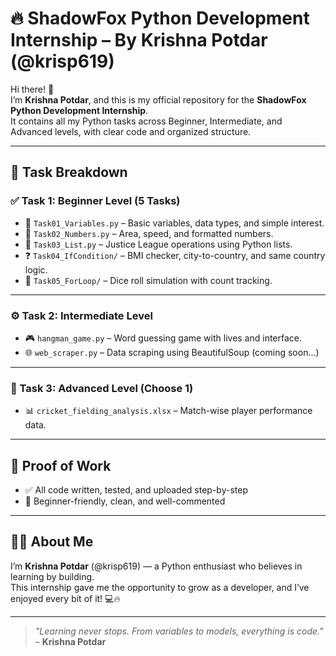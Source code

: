 # 🔥 ShadowFox Python Development Internship – By **Krishna Potdar** (@krisp619)

Hi there! 👋  
I’m **Krishna Potdar**, and this is my official repository for the **ShadowFox Python Development Internship**.  
It contains all my Python tasks across Beginner, Intermediate, and Advanced levels, with clear code and organized structure.

---

## 🧠 Task Breakdown

### ✅ Task 1: Beginner Level (5 Tasks)
- 🧪 `Task01_Variables.py` – Basic variables, data types, and simple interest.
- 🔢 `Task02_Numbers.py` – Area, speed, and formatted numbers.
- 🦸 `Task03_List.py` – Justice League operations using Python lists.
- ❓ `Task04_IfCondition/` – BMI checker, city-to-country, and same country logic.
- 🎲 `Task05_ForLoop/` – Dice roll simulation with count tracking.

---

### ⚙️ Task 2: Intermediate Level
- 🎮 `hangman_game.py` – Word guessing game with lives and interface.
- 🌐 `web_scraper.py` – Data scraping using BeautifulSoup (coming soon...)

---

### 🚀 Task 3: Advanced Level (Choose 1)
- 📊 `cricket_fielding_analysis.xlsx` – Match-wise player performance data.

---

## 📸 Proof of Work
- ✅ All code written, tested, and uploaded step-by-step
- 📝 Beginner-friendly, clean, and well-commented

---

## 🙋‍♂️ About Me

I’m **Krishna Potdar** (@krisp619) — a Python enthusiast who believes in learning by building.  
This internship gave me the opportunity to grow as a developer, and I’ve enjoyed every bit of it! 💻🔥

---

> _"Learning never stops. From variables to models, everything is code."_ – **Krishna Potdar**
